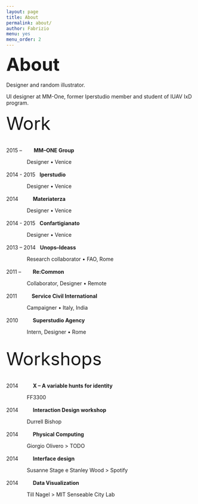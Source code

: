 ```yaml
---
layout: page
title: About
permalink: about/
author: Fabrizio
menu: yes
menu_order: 2
---
```

<font size="42px"><b>About</b></font>
<br>
<br>
Designer and random illustrator.
<p>UI designer at MM-One, former Iperstudio member and student of IUAV IxD program.
<br>
<br>
<font size="42px">Work</font>
<br>
<br>
<br>
2015 – &nbsp;&nbsp;&nbsp;&nbsp;&nbsp;&nbsp; <b>MM–ONE Group</b>
<p>&nbsp;&nbsp;&nbsp;&nbsp;&nbsp;&nbsp;&nbsp;&nbsp;&nbsp;&nbsp;&nbsp;&nbsp;&nbsp; Designer • Venice
<br>
<br>
2014 - 2015 &nbsp; <b>Iperstudio</b>
<p>&nbsp;&nbsp;&nbsp;&nbsp;&nbsp;&nbsp;&nbsp;&nbsp;&nbsp;&nbsp;&nbsp;&nbsp;&nbsp; Designer • Venice
<br>
<br>
2014 &nbsp;&nbsp;&nbsp;&nbsp;&nbsp;&nbsp;&nbsp;&nbsp; <b>Materiaterza</b>
<p>&nbsp;&nbsp;&nbsp;&nbsp;&nbsp;&nbsp;&nbsp;&nbsp;&nbsp;&nbsp;&nbsp;&nbsp;&nbsp; Designer • Venice
<br>
<br>
2014 - 2015 &nbsp; <b>Confartigianato</b>
<p>&nbsp;&nbsp;&nbsp;&nbsp;&nbsp;&nbsp;&nbsp;&nbsp;&nbsp;&nbsp;&nbsp;&nbsp;&nbsp; Designer • Venice
<br>
<br>
2013 – 2014 &nbsp; <b>Unops–Ideass</b>
<p>&nbsp;&nbsp;&nbsp;&nbsp;&nbsp;&nbsp;&nbsp;&nbsp;&nbsp;&nbsp;&nbsp;&nbsp;&nbsp; Research collaborator • FAO, Rome
<br>
<br>
2011 – &nbsp;&nbsp;&nbsp;&nbsp;&nbsp;&nbsp; <b>Re:Common</b>
<p>&nbsp;&nbsp;&nbsp;&nbsp;&nbsp;&nbsp;&nbsp;&nbsp;&nbsp;&nbsp;&nbsp;&nbsp;&nbsp; Collaborator, Designer • Remote
<br>
<br>
2011 &nbsp;&nbsp;&nbsp;&nbsp;&nbsp;&nbsp;&nbsp;&nbsp; <b>Service Civil International</b>
<p>&nbsp;&nbsp;&nbsp;&nbsp;&nbsp;&nbsp;&nbsp;&nbsp;&nbsp;&nbsp;&nbsp;&nbsp;&nbsp; Campaigner • Italy, India
<br>
<br>
2010 &nbsp;&nbsp;&nbsp;&nbsp;&nbsp;&nbsp;&nbsp;&nbsp; <b>Superstudio Agency</b>
<p>&nbsp;&nbsp;&nbsp;&nbsp;&nbsp;&nbsp;&nbsp;&nbsp;&nbsp;&nbsp;&nbsp;&nbsp;&nbsp; Intern, Designer • Rome
<br>
<br>
<br>
<font size="42px">Workshops</font>
<br>
<br>
<br>
2014 &nbsp;&nbsp;&nbsp;&nbsp;&nbsp;&nbsp;&nbsp;&nbsp; <b>X – A variable hunts for identity</b>
<p>&nbsp;&nbsp;&nbsp;&nbsp;&nbsp;&nbsp;&nbsp;&nbsp;&nbsp;&nbsp;&nbsp;&nbsp;&nbsp; FF3300
<br>
<br>
2014 &nbsp;&nbsp;&nbsp;&nbsp;&nbsp;&nbsp;&nbsp;&nbsp; <b>Interaction Design workshop</b>
<p>&nbsp;&nbsp;&nbsp;&nbsp;&nbsp;&nbsp;&nbsp;&nbsp;&nbsp;&nbsp;&nbsp;&nbsp;&nbsp; Durrell Bishop
<br>
<br>
2014 &nbsp;&nbsp;&nbsp;&nbsp;&nbsp;&nbsp;&nbsp;&nbsp; <b>Physical Computing</b>
<p>&nbsp;&nbsp;&nbsp;&nbsp;&nbsp;&nbsp;&nbsp;&nbsp;&nbsp;&nbsp;&nbsp;&nbsp;&nbsp; Giorgio Olivero > TODO
<br>
<br>
2014 &nbsp;&nbsp;&nbsp;&nbsp;&nbsp;&nbsp;&nbsp;&nbsp; <b>Interface design</b>
<p>&nbsp;&nbsp;&nbsp;&nbsp;&nbsp;&nbsp;&nbsp;&nbsp;&nbsp;&nbsp;&nbsp;&nbsp;&nbsp; Susanne Stage e Stanley Wood > Spotify
<br>
<br>
2014 &nbsp;&nbsp;&nbsp;&nbsp;&nbsp;&nbsp;&nbsp;&nbsp; <b>Data Visualization</b>
<p>&nbsp;&nbsp;&nbsp;&nbsp;&nbsp;&nbsp;&nbsp;&nbsp;&nbsp;&nbsp;&nbsp;&nbsp;&nbsp; Till Nagel > MIT Senseable City Lab
<br>
<br>

<!--
FFFF33
I graduated in 2014 at IUAV University of Venice, Master in Visual and Multimedia Communication – <a href="http://www.interaction-venice.com/" target="_blank">IxD program</a> – run by Gillian Crampton Smith and Philip Tabor.
-->

<!--
<p>
I joined as Interaction and Visual designer, <a href="http://www.iperstudio.net/" target="_blank"><font color="black">Iperstudio </a></font> Design Network for <font color="blue"><a href="https://www.careof.org/" target="_blank"><font color="black">C/O</a></font> web project and <a href="http://materiaterza.com/" target="_blank"><font color="black">Materiaterza</a></font> Design Collective for <a href="http://venice-future.com/" target="_blank"><font color="black">V>>F</a></font> project.
</p>
-->
<!--
I design communication strategies and interfaces, building navigation flow, wireframes, mockups and prototypes for web products.
<p>
<!-- I am a member of <a href="http://www.iperstudio.net/about" target="_blank">Iperstudio Design Network</a>. -->
<!--
As designer and illustrator I collaborated with agencies and organizations such as Unops—Ideass, Confartigianato Venezia, Re:common, Careof, Zeroviolenza, Superstudio media agency, BTM + Salviati, Materiaterza Design Collective.
-->
<br>

<p>
<!--
The latest project I worked on is <a href="https://www.careof.org/" target="_blank">Careof website</a>.
You can explore part of my work visiting <a href="http://fabriziogoglia.com//Projects/">Projects section</a> or <a href="http://www.iperstudio.net" target="_blank">Iperstudio website</a>. For collaborative inquiries or sharing ideas please contact me via <a href="mailto:info@fabriziogoglia.com">email</a>.
-->
</p>
